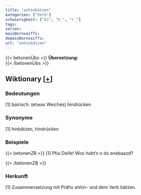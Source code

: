 ```yaml
---
title: "anhinbätzen"
kategorien: ["Verb"]
schwierigkeit: ["k1", "h_", "r_"]
tags:
series:
mainDornseiffs:
domainDornseiffs:
url: "anhinbätzen"
---
```


{{< betonenÜbs >}}
**Übersetzung:**  
{{< /betonenÜbs >}}

## Wiktionary [[+](https://de.wiktionary.org/wiki/anhinbätzen)]

### Bedeutungen
[1] bairisch: (etwas Weiches) hindrücken  

### Synonyme
[1] hinbätzen, hindrücken  

### Beispiele
{{< betonenZB >}}
[1] Pfui Deife! Wos hobt’s n do anebaazd?  

{{< /betonenZB >}}
### Herkunft
[1] Zusammensetzung mit Präfix anhin- und dem Verb bätzen.  


